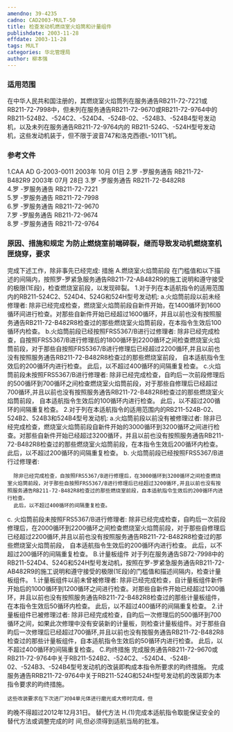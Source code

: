```yaml
---
amendno: 39-4235
cadno: CAD2003-MULT-50
title: 检查发动机燃烧室火焰筒和计量组件
publishdate: 2003-11-28
effdate: 2003-11-28
tags: MULT
categories: 华北管理局
author: 柳本强
---
```


### 适用范围 
在中华人民共和国注册的，其燃烧室火焰筒列在服务通告RB211-72-7221或RB211-72-7998中，但未列在服务通告RB211-72-9670或RB211-72-9764中的RB211-524B2、-524C2、-524D4、-524B-02、-524B3、-524B4型号发动机，以及未列在服务通告RB211-72-9764内的 RB211-524G、-524H型号发动机，这些发动机装于，但不限于波音747和洛克西德L-1011飞机。

### 参考文件
1.CAA 
AD G-2003-0011  2003年 10月 01日
    2.罗
-罗服务通告 RB211-72-B482R9  2003年 07月 28日
    3.罗
-罗服务通告 RB211-72-B482R8  
    4.罗
-罗服务通告 RB211-72-7221  
    5.罗
-罗服务通告 RB211-72-7998  
    6.罗
-罗服务通告 RB211-72-9670  
    7.罗
-罗服务通告 RB211-72-9674  
    8.罗
-罗服务通告 RB211-72-9764  


### 原因、措施和规定 为防止燃烧室前端碎裂，继而导致发动机燃烧室机匣烧穿，要求
       
完成下述工作，除非事先已经完成: 措施
    A.燃烧室火焰筒前段 
    在门槛值和以下描述的间隔内，按照罗-罗紧急服务通告RB211-72-AB482R9的施工说明和遵守接受的极限(1E段)，检查燃烧室前段，以发现碎裂。 
1.对于列在本适航指令的适用范围内的RB211-524C2、524D4、524G和524H型号发动机: 
a.火焰筒前段以前未经修理者: 
        除非已经完成检查，燃烧室火焰筒前段自新件开始，在1400循环到1600循环间进行检查。对那些自新件开始已经超过1600循环，并且以前也没有按照服务通告RB211-72-B482R8检查过的那些燃烧室火焰筒前段，在本指令生效后100循环内检查。 
b.火焰筒前段已经按照FRS5367/B进行过修理者: 
        除非已经完成检查，自按照FRS5367/B进行修理后的1800循环到2200循环之间检查燃烧室火焰筒前段，对于那些自按照FRS5367/B进行修理后已经超过2200循环,并且以前也没有按照服务通告RB211-72-B482R8检查过的那些燃烧室前段， 自本适航指令生效后的200循环内进行检查。 
此后，以不超过400循环的间隔重复检查。 
c.火焰筒前段未按照FRS5367/B进行修理者: 
除非已经完成检查，自昀后一次前段修理后的500循环到700循环之间检查燃烧室火焰筒前段，对于那些自修理后已经超过700循环,并且以前也没有按照服务通告RB211-72-B482R8检查过的那些燃烧室火焰筒前段， 自本适航指令生效后的100循环内进行检查。 
此后，以不超过200循环的间隔重复检查。 
    2.对于列在本适航指令的适用范围内的RB211-524B-02、524B2、524B3和524B4型号发动机: 
a.火焰筒前段以前没有被修理过者: 
      除非已经完成检查，燃烧室火焰筒前段自新件开始的3000循环到3200循环之间进行检查。对那些自新件开始已经超过3200循环，并且以前也没有按照服务通告RB211-72-B482R8检查过的那些燃烧室火焰筒前段，在本指令生效后200循环内检查。 
      此后，以不超过200循环的间隔重复检查。 
b. 火焰筒前段已经按照FRS5367/B进行过修理者: 
       
      除非已经完成检查，自按照FRS5367/B进行修理后，在3000循环到3200循环之间检查燃烧室火焰筒前段，对于那些自按照FRS5367/B进行修理后已经超过3200循环,并且以前也没有按照服务通告RB211-72-B482R8检查过的那些燃烧室前段，自本适航指令生效后的200循环内进行检查。 
      此后，以不超过400循环的间隔重复检查。 
c. 火焰筒前段未按照FRS5367/B进行修理者: 
      除非已经完成检查，自昀后一次前段修理后，在2000循环到2200循环之间检查燃烧室火焰筒前段，对于那些自修理后已经超过2200循环,并且以前也没有按照服务通告RB211-72-B482R8检查过的那些燃烧室火焰筒前段， 自本适航指令生效后的200循环内进行检查。 
      此后，以不超过200循环的间隔重复检查。 
    B.计量板组件 
    对于列在服务通告SB72-7998中的RB211-524D4、524G和524H型号发动机，按照在罗-罗紧急服务通告RB211-72-AB482R9的施工说明和遵守接受的极限(1E段)的门槛值和描述间隔内，检查计量板组件。 
1.计量板组件以前未曾被修理者: 
      除非已经完成检查，自计量板组件新件开始后的1000循环到1200循环之间进行检查。对那些自新件开始已经超过1200循环，并且以前也没有按照服务通告RB211-72-B482R8检查过的那些计量板组件，在本指令生效后50循环内检查。 
      此后，以不超过400循环的间隔重复检查。 
2.计量板组件已被修理过者: 
      除非已经完成检查，自昀后一次修理后的500循环到700循环之间，如果此次修理中没有安装新的计量板，则检查计量板组件。对于那些自昀后一次修理后已经超过700循环,并且以前也没有按服务通告RB211-72-B482R8检查过的那些计量板组件，自本适航指令生效后的50循环内进行检查。 
      此后，以不超过400循环的间隔重复检查。 
    C.昀终措施 
    完成服务通告RB211-72-9670或RB211-72-9764中关于RB211-524B2、-524C2、-524D4、-524B-02、-524B3、-524B4型号发动机的改装即构成本指令所要求的昀终措施。 
    完成服务通告RRB211-72-9764中关于RB211-524G和524H型号发动机的改装即为本指令要求的昀终措施。 
       
    这些改装要求在下次进厂对04单元体进行磨光或大修时完成，但
昀晚不得超过2012年12月31日。     替代方法     H.(1)完成本适航指令取能保证安全的替代方法或调整完成的时
间,但必须得到适航当局的批准。
